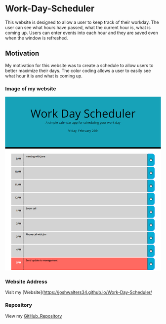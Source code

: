 # Work-Day-Scheduler
This website is designed to allow a user to keep track of their workday.  The user can see what hours have passed, what the current hour is, what is coming up.  Users can enter events into each hour and they are saved even when the window is refreshed.

## Motivation
My motivation for this website was to create a schedule to allow users to better maximize their days.  The color coding allows a user to easily see what hour it is and what is coming up.   

### Image of my website

 ![Screenshot](./Assets/Images/Scheduler_Screenshot.png)

### Website Address

Visit my [Website](https://joshwalters34.github.io/Work-Day-Scheduler/

### Repository

View my [GitHub_Repository](https://github.com/joshwalters34/Work-Day-Scheduler)